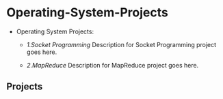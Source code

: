 # Operating-System-Projects
- Operating System Projects:
    - *1.Socket Programming*
          Description for Socket Programming project goes here.

    - *2.MapReduce*
          Description for MapReduce project goes here.
## Projects

